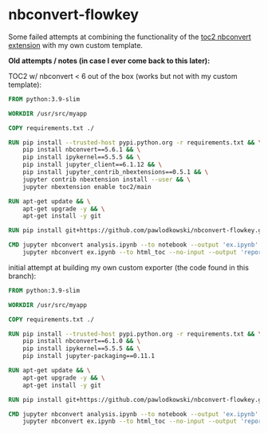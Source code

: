 # nbconvert-flowkey

Some failed attempts at combining the functionality of the [toc2 nbconvert extension](https://jupyter-contrib-nbextensions.readthedocs.io/en/latest/nbextensions/toc2/README.html)
with my own custom template.

**Old attempts / notes (in case I ever come back to this later):**

TOC2 w/ nbconvert < 6 out of the box (works but not with my custom template):

```dockerfile
FROM python:3.9-slim

WORKDIR /usr/src/myapp

COPY requirements.txt ./

RUN pip install --trusted-host pypi.python.org -r requirements.txt && \
    pip install nbconvert==5.6.1 && \
    pip install ipykernel==5.5.5 && \
    pip install jupyter_client==6.1.12 && \
    pip install jupyter_contrib_nbextensions==0.5.1 && \
    jupyter contrib nbextension install --user && \
    jupyter nbextension enable toc2/main

RUN apt-get update && \
    apt-get upgrade -y && \
    apt-get install -y git

RUN pip install git+https://github.com/pawlodkowski/nbconvert-flowkey.git

CMD jupyter nbconvert analysis.ipynb --to notebook --output 'ex.ipynb' --execute && \
    jupyter nbconvert ex.ipynb --to html_toc --no-input --output 'report.html'
```

initial attempt at building my own custom exporter (the code found in this branch):

```dockerfile
FROM python:3.9-slim

WORKDIR /usr/src/myapp

COPY requirements.txt ./

RUN pip install --trusted-host pypi.python.org -r requirements.txt && \
    pip install nbconvert==6.1.0 && \
    pip install ipykernel==5.5.5 && \
    pip install jupyter-packaging==0.11.1

RUN apt-get update && \
    apt-get upgrade -y && \
    apt-get install -y git

RUN pip install git+https://github.com/pawlodkowski/nbconvert-flowkey.git

CMD jupyter nbconvert analysis.ipynb --to notebook --output 'ex.ipynb' --execute && \
    jupyter nbconvert ex.ipynb --to html_toc --no-input --output 'report.html'
```